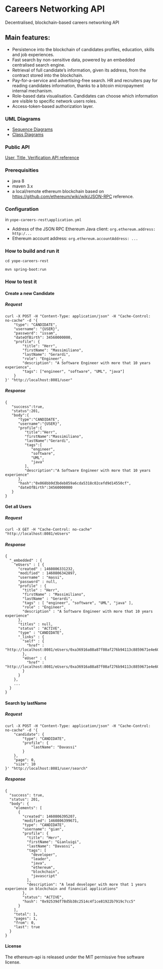 # Careers Networking API
Decentralised, blockchain-based careers networking API

## Main features:
* Persistence into the blockchain of candidates profiles, education, skills and job experiences.
* Fast search by non-sensitive data, powered by an embedded centralised search engine.
* Retrieval of full candidate’s information, given its address, from the contract stored into the blockchain.
* Pay-for-a-service and advertising-free search. HR and recruiters pay for reading candidates information, thanks to a bitcoin micropayment internal mechanism.
* Role-based data visualisation. Candidates can choose which information are visible to specific network users roles.
* Access-token-based authorization layer.

### UML Diagrams

- [Sequence Diagrams](https://github.com/yopeio/yope-careers/wiki/Sequence%20Diagrams)
- [Class Diagrams](https://github.com/yopeio/yope-careers/wiki/Class%20Diagrams)

### Public API
[User, Title, Verification API reference](https://github.com/yopeio/yope-careers/wiki/Public%20API)


### Prerequisities
- java 8
- maven 3.x
- a local/remote ethereum blockchain based on  https://github.com/ethereum/wiki/wiki/JSON-RPC reference.

### Configuration
in `yope-careers-rest\application.yml`

* Address of the  JSON RPC Ethereum Java client: `org.ethereum.address: http:/...`
* Ethereum account address: `org.ethereum.accountAddress: ...`

### How to build and run it
`cd yope-careers-rest`

`mvn spring-boot:run`

### How to test it

#### Create a new Candidate

##### Request
```
curl -X POST -H "Content-Type: application/json" -H "Cache-Control: no-cache" -d '{
    "type": "CANDIDATE",
    "username": "{USER}",
    "password": "issam",
    "dateOfBirth": 34560000000,
    "profile": {
        "title": "Herr",
        "firstName": "Massimiliano",
        "lastName": "Gerardi",
        "role": "Engineer",
        "description": "A Software Engineer with more that 10 years experience",
        "tags": ["engineer", "software", "UML", "java"]
    }
}' "http://localhost:8081/user"
```
##### Response
```
{
   "success":true,
   "status":201,
   "body":{
      "type":"CANDIDATE",
      "username":"{USER}",
      "profile":{
         "title":"Herr",
         "firstName":"Massimiliano",
         "lastName":"Gerardi",
         "tags":[
            "engineer",
            "software",
            "UML",
            "java"
         ],
         "description":"A Software Engineer with more that 10 years experience"
      },
      "hash":"0x068bb9d3bdeb859a6cda5318c02cefd9d14550cf",
      "dateOfBirth":34560000000
   }
}
```
#### Get all Users
##### Request
```
curl -X GET -H "Cache-Control: no-cache" "http://localhost:8081/eUsers"
```
##### Response
```
{
  "_embedded" : {
    "eUsers" : [ {
      "created" : 1460806331232,
      "modified" : 1460806342897,
      "username" : "massi",
      "password" : null,
      "profile" : {
        "title" : "Herr",
        "firstName" : "Massimiliano",
        "lastName" : "Gerardi",
        "tags" : [ "engineer", "software", "UML", "java" ],
        "role" : "Engineer",
        "description" : "A Software Engineer with more that 10 years experience"
      },
      "titles" : null,
      "status" : "ACTIVE",
      "type" : "CANDIDATE",
      "_links" : {
        "self" : {
          "href" : "http://localhost:8081/eUsers/0xa36916a88a87f08af276b94113c8859671e4e60e"
        },
        "eUser" : {
          "href" : "http://localhost:8081/eUsers/0xa36916a88a87f08af276b94113c8859671e4e60e"
        }
      }
    },
    ...
  }
}    
```
#### Search by lastName
##### Request
```
curl -X POST -H "Content-Type: application/json" -H "Cache-Control: no-cache" -d '{
    "candidate": {
        "type": "CANDIDATE",
        "profile": {
            "lastName": "Davassi"
        }
    },
    "page": 0,
    "size": 10
}' "http://localhost:8081/user/search"
```
##### Response
```
{
  "success": true,
  "status": 201,
  "body": {
    "elements": [
      {
        "created": 1460806395207,
        "modified": 1460806399671,
        "type": "CANDIDATE",
        "username": "gian",
        "profile": {
          "title": "Herr",
          "firstName": "Gianluigi",
          "lastName": "Davassi",
          "tags": [
            "developer",
            "leader",
            "java",
            "ethereum",
            "blockchain",
            "javascript"
          ],
          "description": "A lead developer with more that 1 years experience in blockchain and financial applications"
        },
        "status": "ACTIVE",
        "hash": "0x92539df78d5b38c2514c4f1ce81922b7919c7cc5"
      }
    ],
    "total": 1,
    "pages": 1,
    "from": 0,
    "last": true
  }
}
```

#### License
The ethereum-api is released under the MIT permissive free software license.
